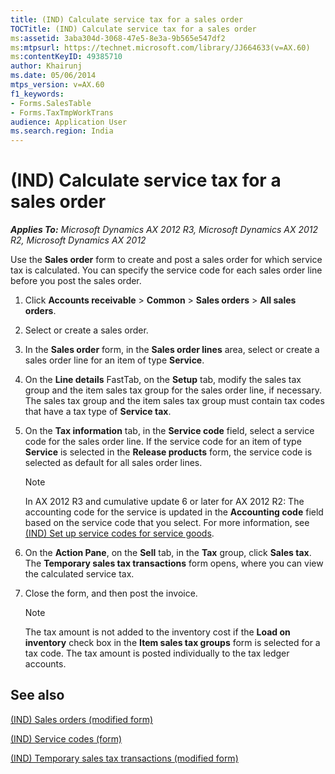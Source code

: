 ```yaml
---
title: (IND) Calculate service tax for a sales order
TOCTitle: (IND) Calculate service tax for a sales order
ms:assetid: 3aba304d-3068-47e5-8e3a-9b565e547df2
ms:mtpsurl: https://technet.microsoft.com/library/JJ664633(v=AX.60)
ms:contentKeyID: 49385710
author: Khairunj
ms.date: 05/06/2014
mtps_version: v=AX.60
f1_keywords:
- Forms.SalesTable
- Forms.TaxTmpWorkTrans
audience: Application User
ms.search.region: India
---
```


# (IND) Calculate service tax for a sales order 


_**Applies To:** Microsoft Dynamics AX 2012 R3, Microsoft Dynamics AX 2012 R2, Microsoft Dynamics AX 2012_

Use the **Sales order** form to create and post a sales order for which service tax is calculated. You can specify the service code for each sales order line before you post the sales order.

1.  Click **Accounts receivable** \> **Common** \> **Sales orders** \> **All sales orders**.

2.  Select or create a sales order.

3.  In the **Sales order** form, in the **Sales order lines** area, select or create a sales order line for an item of type **Service**.

4.  On the **Line details** FastTab, on the **Setup** tab, modify the sales tax group and the item sales tax group for the sales order line, if necessary. The sales tax group and the item sales tax group must contain tax codes that have a tax type of **Service tax**.

5.  On the **Tax information** tab, in the **Service code** field, select a service code for the sales order line. If the service code for an item of type **Service** is selected in the **Release products** form, the service code is selected as default for all sales order lines.
    

    > [!NOTE]
    > <P>In AX 2012 R3 and cumulative update 6 or later for AX 2012 R2: The accounting code for the service is updated in the <STRONG>Accounting code</STRONG> field based on the service code that you select. For more information, see <A href="ind-set-up-service-codes-for-service-goods.md">(IND) Set up service codes for service goods</A>.</P>



6.  On the **Action Pane**, on the **Sell** tab, in the **Tax** group, click **Sales tax**. The **Temporary sales tax transactions** form opens, where you can view the calculated service tax.

7.  Close the form, and then post the invoice.
    

    > [!NOTE]
    > <P>The tax amount is not added to the inventory cost if the <STRONG>Load on inventory</STRONG> check box in the <STRONG>Item sales tax groups</STRONG> form is selected for a tax code. The tax amount is posted individually to the tax ledger accounts.</P>



## See also

[(IND) Sales orders (modified form)](https://technet.microsoft.com/library/jj677998\(v=ax.60\))

[(IND) Service codes (form)](https://technet.microsoft.com/library/jj664830\(v=ax.60\))

[(IND) Temporary sales tax transactions (modified form)](https://technet.microsoft.com/library/jj664487\(v=ax.60\))

  



